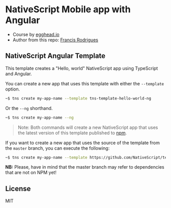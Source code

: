 # NativeScript Mobile app with Angular #

- Course by [egghead.io][0]
- Author from this repo: [Francis Rodrigues][1]

## NativeScript Angular Template ##

This template creates a "Hello, world" NativeScript app using TypeScript and Angular.

You can create a new app that uses this template with either the `--template` option.

```bash
~$ tns create my-app-name --template tns-template-hello-world-ng
```

Or the `--ng` shorthand.

```bash
~$ tns create my-app-name --ng
```

> Note: Both commands will create a new NativeScript app that uses the latest version of this template published to [npm][2].

If you want to create a new app that uses the source of the template from the `master` branch, you can execute the following:

```bash
~$ tns create my-app-name --template https://github.com/NativeScript/template-hello-world-ng.git#master
```

**NB:** Please, have in mind that the master branch may refer to dependencies that are not on NPM yet!

## License ##

MIT

  [0]: https://egghead.io/courses/create-native-mobile-apps-with-nativescript-for-angular
  [1]: https://github.com/francisrod01
  [2]: https://www.npmjs.com/package/tns-template-hello-world-ng
